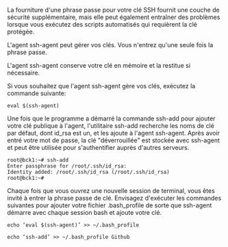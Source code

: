 La fourniture d'une phrase passe pour votre clé SSH fournit une couche de sécurité supplémentaire, mais elle peut également entraîner des problèmes lorsque vous exécutez des scripts automatisés qui requièrent la clé protégée. 

L'agent ssh-agent peut gérer vos clés. Vous n'entrez qu'une seule fois la phrase passe. 

L'agent ssh-agent conserve votre clé en mémoire et la restitue si nécessaire. 

Si vous souhaitez que l'agent ssh-agent gère vos clés, exécutez la commande suivante:

```
eval $(ssh-agent)

```
Une fois que le programme a démarré la commande ssh-add pour ajouter votre clé publique à l'agent, 
l'utilitaire ssh-add recherche les noms de clé par défaut, dont id_rsa est un, et les ajoute à l'agent ssh-agent. 
Après avoir entré votre mot de passe, la clé "déverrouillée" est stockée avec ssh-agent et peut être utilisée pour s'authentifier auprès d'autres serveurs.

```
root@bck1:~# ssh-add
Enter passphrase for /root/.ssh/id_rsa:
Identity added: /root/.ssh/id_rsa (/root/.ssh/id_rsa)
root@bck1:~#
```

Chaque fois que vous ouvrez une nouvelle session de terminal, vous êtes invité à entrer la phrase passe de clé. 
Envisagez d'exécuter les commandes suivantes pour ajouter votre fichier .bash_profile de sorte que ssh-agent démarre avec chaque session bash et ajoute votre clé.

```
echo ‘eval $(ssh-agent)’ >> ~/.bash_profile
```
```
echo ‘ssh-add’ >> ~/.bash_profile Github 
```
